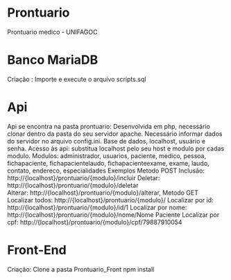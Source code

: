 # Prontuario
 Prontuario medico - UNIFAGOC

# Banco MariaDB
 Criação : Importe e execute o arquivo scripts.sql 

# Api
 Api se encontra na pasta prontuario: Desenvolvida em php, necessário clonar dentro da pasta do seu servidor apache. 
 Necessário informar dados do servidor no arquivo config.ini. Base de dados, localhost, usuário e senha. 
 Acesso às api: substitua localhost pelo seu host e modulo por cadas modulo. 
 Modulos: administrador, usuarios, paciente, medico, pessoa, fichapaciente, fichapacientelaudo, fichapacienteexame, exame, laudo,
 contato, endereco, especialidades 
 Exemplos
    Metodo POST
        Inclusão: http://{localhost}/prontuario/{modulo}/incluir
        Deletar:  http://{localhost}/prontuario/{modulo}/deletar  
        Alterar: http://{localhost}/prontuario/{modulo}/alterar,
    Metodo GET
        Localizar todos: http://{localhost}/prontuario/{modulo}/
        Localizar por id: http://{localhost}/prontuario/{modulo}/id/1
        Localizar por nome: http://{localhost}/prontuario/{modulo}/nome/Nome Paciente
        Localizar por cpf: http://{localhost}/prontuario/{modulo}/cpf/79887910054

# Front-End
 Criação: Clone a pasta Prontuario_Front
 npm install
    